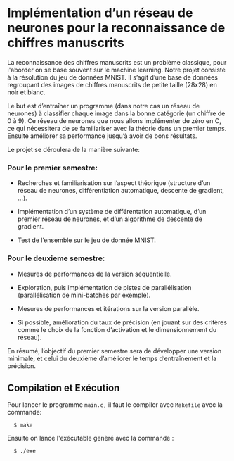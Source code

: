 # Implémentation d’un réseau de neurones pour la reconnaissance de chiffres manuscrits

La reconnaissance des chiffres manuscrits est un problème classique, pour l'aborder on se base souvent sur le machine learning. Notre projet consiste à la résolution du jeu de données MNIST. Il s’agit d’une base de données regroupant des images de chiffres manuscrits de petite taille (28x28) en noir et blanc.

Le but est d’entraîner un programme (dans notre cas un réseau de neurones) à classifier chaque image dans la bonne catégorie (un chiffre de 0 à 9). Ce réseau de neurones que nous allons implémenter de zéro en C, ce qui nécessitera de se familiariser avec la théorie dans un premier temps. Ensuite améliorer sa performance jusqu’à avoir de bons résultats.

Le projet se déroulera de la manière suivante:


### Pour le premier semestre:

  * Recherches et familiarisation sur l’aspect théorique (structure d’un réseau de neurones, différentiation automatique, descente de gradient, …).

  * Implémentation d’un système de différentation automatique, d’un premier réseau de neurones, et d’un algorithme de descente de gradient.

  * Test de l’ensemble sur le jeu de donnée MNIST.

### Pour le deuxieme semestre:

  * Mesures de performances de la version séquentielle.

  * Exploration, puis implémentation de pistes de parallélisation (parallélisation de mini-batches par exemple).

  * Mesures de performances et itérations sur la version parallèle.

  * Si possible, amélioration du taux de précision (en jouant sur des critères comme le choix de la fonction d’activation et le dimensionnement du réseau).


En résumé, l’objectif du premier semestre sera de développer une version minimale, et celui du deuxième d’améliorer le temps d’entraînement et la précision.



## Compilation et Exécution

Pour lancer le programme `main.c,` il faut le compiler avec `Makefile` avec la commande:

      $ make

Ensuite on lance l'exécutable genèré avec la commande :

      $ ./exe
